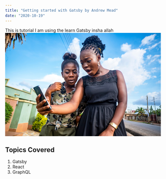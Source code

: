 ```yaml
---
title: "Getting started with Gatsby by Andrew Mead"
date: "2020-10-19"
---
```


This is tutorial I am using the learn Gatsby insha allah
![Women checking phone](./women.jpg)
## Topics Covered
1. Gatsby
2. React
3. GraphQL